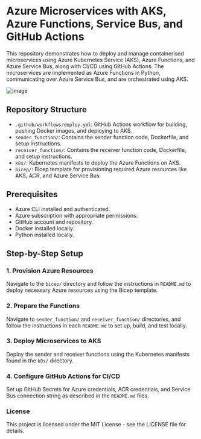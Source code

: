 # Azure Microservices with AKS, Azure Functions, Service Bus, and GitHub Actions

This repository demonstrates how to deploy and manage containerised microservices using Azure Kubernetes Service (AKS), Azure Functions, and Azure Service Bus, along with CI/CD using GitHub Actions. The microservices are implemented as Azure Functions in Python, communicating over Azure Service Bus, and are orchestrated using AKS.

![image](https://github.com/user-attachments/assets/c0eb6c58-8d17-4ce0-8244-cffb6b185b2e)



## Repository Structure

- `.github/workflows/deploy.yml`: GitHub Actions workflow for building, pushing Docker images, and deploying to AKS.
- `sender_function/`: Contains the sender function code, Dockerfile, and setup instructions.
- `receiver_function/`: Contains the receiver function code, Dockerfile, and setup instructions.
- `k8s/`: Kubernetes manifests to deploy the Azure Functions on AKS.
- `bicep/`: Bicep template for provisioning required Azure resources like AKS, ACR, and Azure Service Bus.
  

## Prerequisites

- Azure CLI installed and authenticated.
- Azure subscription with appropriate permissions.
- GitHub account and repository.
- Docker installed locally.
- Python installed locally.

## Step-by-Step Setup

### 1. Provision Azure Resources

Navigate to the `bicep/` directory and follow the instructions in `README.md` to deploy necessary Azure resources using the Bicep template.

### 2. Prepare the Functions

Navigate to `sender_function/` and `receiver_function/` directories, and follow the instructions in each `README.md` to set up, build, and test locally.

### 3. Deploy Microservices to AKS

Deploy the sender and receiver functions using the Kubernetes manifests found in the `k8s/` directory.

### 4. Configure GitHub Actions for CI/CD

Set up GitHub Secrets for Azure credentials, ACR credentials, and Service Bus connection string as described in the `README.md` files.

### License
This project is licensed under the MIT License - see the LICENSE file for details.
